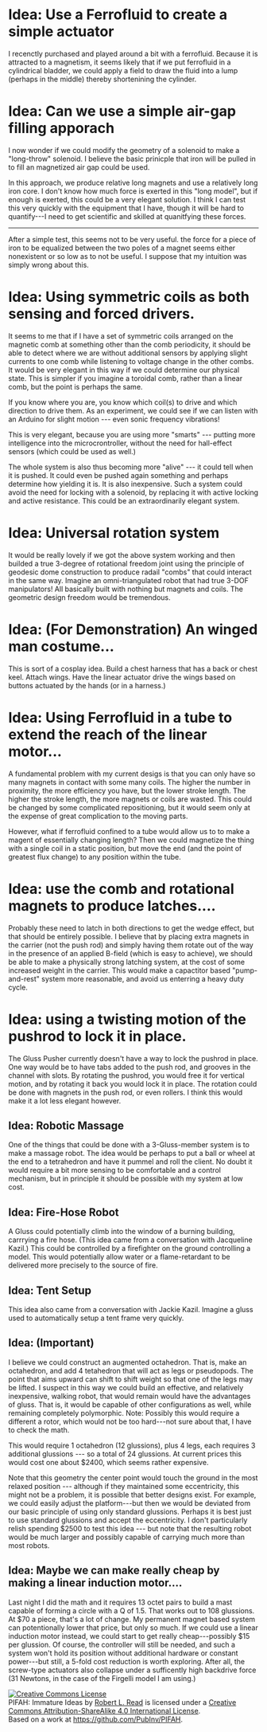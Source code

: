 # Idea: Use a Ferrofluid to create a simple actuator

I recenctly purchased and played around a bit with a ferrofluid. Because it is attracted to a magnetism, it seems
likely that if we put ferrofluid in a cylindrical bladder, we could apply a field to draw the fluid into a lump
(perhaps in the middle) thereby shortenining the cylinder.

# Idea: Can we use a simple air-gap filling apporach

I now wonder if we could modify the geometry of a solenoid to make a "long-throw" solenoid.  I believe the
basic prinicple that iron will be pulled in to fill an magnetized air gap could be used.

In this approach, we produce relative long magnets and use a relatively long iron core.  I don't know 
how much force is exerted in this "long model", but if enough is exerted, this could be a very elegant solution.
I think I can test this very quickly with the equipment that I have, though it will be hard to 
quantify---I need to get scientific and skilled at quanitfying these forces.

* * *

After a simple test, this seems not to be very useful.  the force for a piece of iron to be equalized between the two poles of a magnet seems either nonexistent or so low as to not be useful.  I suppose that my intuition was simply wrong about this.

# Idea: Using symmetric coils as both sensing and forced drivers.

It seems to me that if I have a set of symmetric coils arranged on the magnetic comb at something other than the comb periodicity, it should be able to detect where we are without additional sensors by applying slight currents to one comb while listening to voltage change in the other combs.  It would be very elegant in this way if we could determine our physical state.  This is simpler if you imagine a toroidal comb, rather than a linear comb, but the point is perhaps the same.

If you know where you are, you know which coil(s) to drive and which direction to drive them.  As an experiment, we could see if we can listen with an Arduino for slight motion --- even sonic frequency vibrations!

This is very elegant, because you are using more "smarts" --- putting more intelligence into the microcrontroller, without the need for hall-effect sensors (which could be used as well.)

The whole system is also thus becoming more "alive" --- it could tell when it is pushed.  It could even be pushed again something and perhaps determine how yielding it is. It is also inexpensive. Such a system could avoid the need for locking with a solenoid, by replacing it with active locking and active resistance.  This could be an extraordinarily elegant system.

# Idea: Universal rotation system

It would be really lovely if we got the above system working and then builded a true 3-degree of rotational freedom joint using the principle of geodesic dome construction to produce radail "combs" that could interact in the same way.  Imagine an omni-triangulated robot that had true 3-DOF manipulators!  All basically built with nothing but magnets and coils.  The geometric design freedom would be tremendous.

# Idea: (For Demonstration) An winged man costume...

This is sort of a cosplay idea.  Build a chest harness that has a back or chest keel.  Attach wings.  Have the linear actuator drive the wings based on buttons actuated by the hands (or in a harness.)

# Idea: Using Ferrofluid in a tube to extend the reach of the linear motor...

A fundamental problem with my current desigs is that you can only have so many magnets in contact with some many coils.  The higher the number in proximity, the more efficiency you have, but the lower stroke length.  The higher the stroke length, the more magnets or coils are wasted.  This could be changed by some complicated repositioning, but it would seem only at the expense of great complication to the moving parts.

However, what if ferrofluid confined to a tube would allow us to to make a magent of essentially changing length?  Then we could magnetize the thing with a single coil in a static position, but move the end (and the point of greatest flux change) to any position within the tube.

# Idea: use the comb and rotational magnets to produce latches....

Probably these need to latch in both directions to get the wedge effect, but that should be entirely possible.  I believe that by placing extra magnets in the carrier (not the push rod) and simply having them rotate out of the way in the presence of an applied B-field (which is easy to achieve), we should be able to make a physically strong latching system, at the cost of some increased weight in the carrier.  This would make a capactitor based "pump-and-rest" system more reasonable, and avoid us enterring a heavy duty cycle.

# Idea: using a twisting motion of the pushrod to lock it in place.

The Gluss Pusher currently doesn't have a way to lock the pushrod in place.  One way would be to have tabs added to the push rod, and grooves in the channel with slots.  By rotating the pushrod, you would free it for vertical motion, and by rotating it back you would lock it in place.  The rotation could be done with magnets in the push rod, or even rollers.  I think this would make it a lot less elegant however.

## Idea: Robotic Massage

One of the things that could be done with a 3-Gluss-member system is to make a massage robot.  The idea would be perhaps to put a ball or wheel at the end to a tetrahedron and have it pummel and roll the client. No doubt it would require a bit more sensing to be comfortable and a control mechanism, but in principle it should be possible with my system at low cost.

## Idea: Fire-Hose Robot

A Gluss could potentially climb into the window of a burning building, carrrying a fire hose.  (This idea came from a conversation with Jacqueline Kazil.) This could be controlled by a firefighter on the ground controlling a model. This would potentially allow water or a flame-retardant to be delivered more precisely to the source of fire.

## Idea: Tent Setup

This idea also came from a conversation with Jackie Kazil.  Imagine a gluss used to automatically setup a tent frame very quickly.

## Idea: (Important)

I believe we could construct an augmented octahedron. That is, make an octahedron, and add 4 tetahedron that will act as legs or pseudopods. The point that aims upward can shift to shift weight so that one of the legs may be lifted. I suspect in this way we could build an effective, and relatively inexpensive, walking robot, that would remain would have the advantages of gluss.  That is, it would be capable of other configurations as well, while remaining completely polymorphic.  Note: Possibly this would require a different a rotor, which would not be too hard---not sure about that, I have to check the math. 

This would require 1 octahedron (12 glussions), plus 4 legs, each requires 3 additional glussions --- so a total of 24 glussions.  At current prices this would cost one about $2400, which seems rather expensive.

Note that this geometry the center point would touch the ground in the most relaxed position --- although if they maintained some eccentricity, this might not be a problem, it is possible that better designs exist. For example, we could easily adjust the platform---but then we would be deviated from our basic principle of using only standard glussions.  Perhaps it is best just to use standard glussions and accept the eccentricity.  I don't particularly relish spending $2500 to test this idea --- but note that the resulting robot would be much larger and possibly capable of carrying much more than most robots.

## Idea: Maybe we can make really cheap by making a linear induction motor....

Last night I did the math and it requires 13 octet pairs to build a mast capable of forming a circle with a Q of 1.5. That works out to 108 glussions. At $70 a piece, that's a lot of change. My permanent magnet based system can potentionally lower that price, but only so much.  If we could use a linear induction motor instead, we could start to get really cheap---possibly $15 per glussion.  Of course, the controller will still be needed, and such a system won't hold its position without additional hardware or constant power---but still, a 5-fold cost reduction is worth exploring.  After all, the screw-type actuators also collapse under a sufficently high backdrive force (31 Newtons, in the case of the Firgelli model I am using.)


<a rel="license" href="http://creativecommons.org/licenses/by-sa/4.0/"><img alt="Creative Commons License" style="border-width:0" src="https://i.creativecommons.org/l/by-sa/4.0/88x31.png" /></a><br /><span xmlns:dct="http://purl.org/dc/terms/" href="http://purl.org/dc/dcmitype/Text" property="dct:title" rel="dct:type">PIFAH: Immature Ideas</span> by <a xmlns:cc="http://creativecommons.org/ns#" href="https://github.com/PubInv/PIFAH" property="cc:attributionName" rel="cc:attributionURL">Robert L. Read</a> is licensed under a <a rel="license" href="http://creativecommons.org/licenses/by-sa/4.0/">Creative Commons Attribution-ShareAlike 4.0 International License</a>.<br />Based on a work at <a xmlns:dct="http://purl.org/dc/terms/" href="https://github.com/PubInv/PIFAH" rel="dct:source">https://github.com/PubInv/PIFAH</a>.
